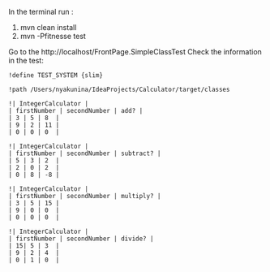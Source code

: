 In the terminal run :
1) mvn clean install
2) mvn -Pfitnesse test

Go to the http://localhost/FrontPage.SimpleClassTest
Check the information in the test:

```
!define TEST_SYSTEM {slim}

!path /Users/nyakunina/IdeaProjects/Calculator/target/classes

!| IntegerCalculator |
| firstNumber | secondNumber | add? |
| 3 | 5 | 8	 |
| 9 | 2 | 11 |
| 0 | 0 | 0  |

!| IntegerCalculator |
| firstNumber | secondNumber | subtract? |
| 5 | 3 | 2	 |
| 2 | 0 | 2  |
| 0 | 8 | -8 |

!| IntegerCalculator |
| firstNumber | secondNumber | multiply? |
| 3 | 5 | 15 |
| 9 | 0 | 0  |
| 0 | 0 | 0  |

!| IntegerCalculator |
| firstNumber | secondNumber | divide? |
| 15| 5 | 3	 |
| 9 | 2 | 4  |
| 0 | 1 | 0  |
```
